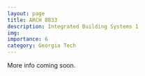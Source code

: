 ```yaml
---
layout: page
title: ARCH 8833
description: Integrated Building Systems 1
img: 
importance: 6
category: Georgia Tech
---
```


More info coming soon.
